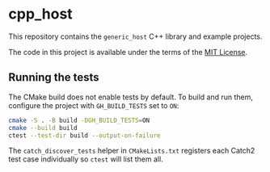 # cpp_host

This repository contains the `generic_host` C++ library and example projects.

The code in this project is available under the terms of the [MIT License](LICENSE).

## Running the tests

The CMake build does not enable tests by default. To build and run them, configure the project with `GH_BUILD_TESTS` set to `ON`:

```bash
cmake -S . -B build -DGH_BUILD_TESTS=ON
cmake --build build
ctest --test-dir build --output-on-failure
```

The `catch_discover_tests` helper in `CMakeLists.txt` registers each Catch2 test case individually so `ctest` will list them all.

